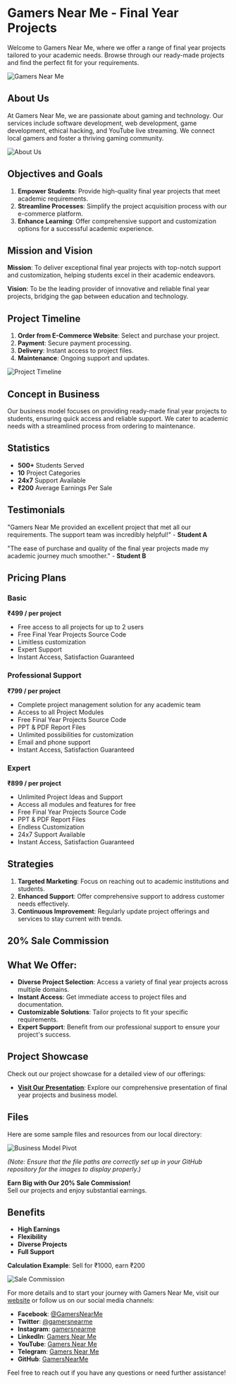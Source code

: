 # Gamers Near Me - Final Year Projects

Welcome to Gamers Near Me, where we offer a range of final year projects tailored to your academic needs. Browse through our ready-made projects and find the perfect fit for your requirements.

![Gamers Near Me](https://via.placeholder.com/1200x100?text=Gamers+Near+Me)

## About Us

At Gamers Near Me, we are passionate about gaming and technology. Our services include software development, web development, game development, ethical hacking, and YouTube live streaming. We connect local gamers and foster a thriving gaming community.

![About Us](./)

## Objectives and Goals

1. **Empower Students**: Provide high-quality final year projects that meet academic requirements.
2. **Streamline Processes**: Simplify the project acquisition process with our e-commerce platform.
3. **Enhance Learning**: Offer comprehensive support and customization options for a successful academic experience.

## Mission and Vision

**Mission**: To deliver exceptional final year projects with top-notch support and customization, helping students excel in their academic endeavors.

**Vision**: To be the leading provider of innovative and reliable final year projects, bridging the gap between education and technology.

## Project Timeline

1. **Order from E-Commerce Website**: Select and purchase your project.
2. **Payment**: Secure payment processing.
3. **Delivery**: Instant access to project files.
4. **Maintenance**: Ongoing support and updates.

![Project Timeline](https://via.placeholder.com/1200x100?text=Project+Timeline)

## Concept in Business

Our business model focuses on providing ready-made final year projects to students, ensuring quick access and reliable support. We cater to academic needs with a streamlined process from ordering to maintenance.

## Statistics

- **500+** Students Served
- **10** Project Categories
- **24x7** Support Available
- **₹200** Average Earnings Per Sale

## Testimonials

"Gamers Near Me provided an excellent project that met all our requirements. The support team was incredibly helpful!" - **Student A**

"The ease of purchase and quality of the final year projects made my academic journey much smoother." - **Student B**

## Pricing Plans

### Basic
**₹499 / per project**
- Free access to all projects for up to 2 users
- Free Final Year Projects Source Code
- Limitless customization
- Expert Support
- Instant Access, Satisfaction Guaranteed

### Professional Support
**₹799 / per project**
- Complete project management solution for any academic team
- Access to all Project Modules
- Free Final Year Projects Source Code
- PPT & PDF Report Files
- Unlimited possibilities for customization
- Email and phone support
- Instant Access, Satisfaction Guaranteed

### Expert
**₹899 / per project**
- Unlimited Project Ideas and Support
- Access all modules and features for free
- Free Final Year Projects Source Code
- PPT & PDF Report Files
- Endless Customization
- 24x7 Support Available
- Instant Access, Satisfaction Guaranteed

## Strategies

1. **Targeted Marketing**: Focus on reaching out to academic institutions and students.
2. **Enhanced Support**: Offer comprehensive support to address customer needs effectively.
3. **Continuous Improvement**: Regularly update project offerings and services to stay current with trends.

## 20% Sale Commission


## What We Offer:
- **Diverse Project Selection**: Access a variety of final year projects across multiple domains.
- **Instant Access**: Get immediate access to project files and documentation.
- **Customizable Solutions**: Tailor projects to fit your specific requirements.
- **Expert Support**: Benefit from our professional support to ensure your project's success.

## Project Showcase

Check out our project showcase for a detailed view of our offerings:

- **[Visit Our Presentation](https://gamersnearme.my.canva.site/)**: Explore our comprehensive presentation of final year projects and business model.

## Files

Here are some sample files and resources from our local directory:

![Business Model Pivot](https://raw.githubusercontent.com/GamersNearMe/Gamers-Near-Me/main/.github/profile/Gamers%20Near%20Me%20business-model-pivot/1.png)

*(Note: Ensure that the file paths are correctly set up in your GitHub repository for the images to display properly.)*


**Earn Big with Our 20% Sale Commission!**  
Sell our projects and enjoy substantial earnings.

## Benefits

- **High Earnings**
- **Flexibility**
- **Diverse Projects**
- **Full Support**

**Calculation Example**: Sell for ₹1000, earn ₹200

![Sale Commission](https://via.placeholder.com/1200x100?text=Sale+Commission)


For more details and to start your journey with Gamers Near Me, visit our [website](https://gamersnearme.odoo.com) or follow us on our social media channels:

- **Facebook**: [@GamersNearMe](https://www.facebook.com/61560034905231)
- **Twitter**: [@gamersnearme](https://x.com/gamersnearme)
- **Instagram**: [gamersnearme](https://www.instagram.com/gamersnearme)
- **LinkedIn**: [Gamers Near Me](https://linkedin.com/in/gamers-near-me-yt-b471b7311)
- **YouTube**: [Gamers Near Me](https://www.youtube.com/@gamersnearme)
- **Telegram**: [Gamers Near Me](https://t.me/gamersnearme)
- **GitHub**: [GamersNearMe](https://github.com/GamersNearMe)

Feel free to reach out if you have any questions or need further assistance!

